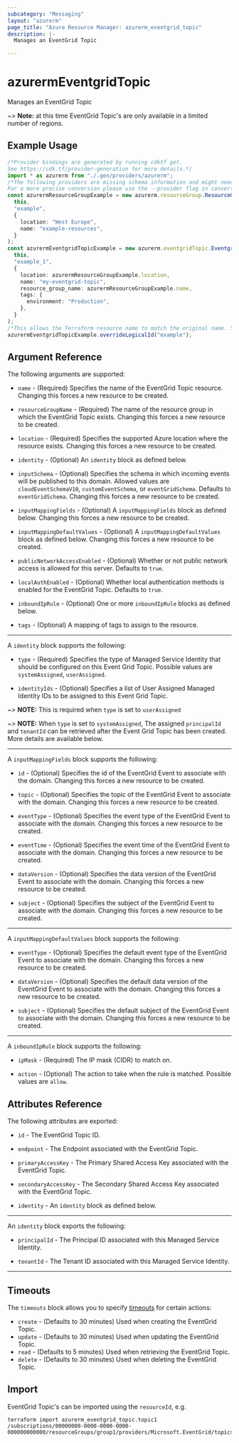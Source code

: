 ```yaml
---
subcategory: "Messaging"
layout: "azurerm"
page_title: "Azure Resource Manager: azurerm_eventgrid_topic"
description: |-
  Manages an EventGrid Topic

---
```


# azurermEventgridTopic

Manages an EventGrid Topic

\~> **Note:** at this time EventGrid Topic's are only available in a limited number of regions.

## Example Usage

```typescript
/*Provider bindings are generated by running cdktf get.
See https://cdk.tf/provider-generation for more details.*/
import * as azurerm from "./.gen/providers/azurerm";
/*The following providers are missing schema information and might need manual adjustments to synthesize correctly: azurerm.
For a more precise conversion please use the --provider flag in convert.*/
const azurermResourceGroupExample = new azurerm.resourceGroup.ResourceGroup(
  this,
  "example",
  {
    location: "West Europe",
    name: "example-resources",
  }
);
const azurermEventgridTopicExample = new azurerm.eventgridTopic.EventgridTopic(
  this,
  "example_1",
  {
    location: azurermResourceGroupExample.location,
    name: "my-eventgrid-topic",
    resource_group_name: azurermResourceGroupExample.name,
    tags: {
      environment: "Production",
    },
  }
);
/*This allows the Terraform resource name to match the original name. You can remove the call if you don't need them to match.*/
azurermEventgridTopicExample.overrideLogicalId("example");

```

## Argument Reference

The following arguments are supported:

*   `name` - (Required) Specifies the name of the EventGrid Topic resource. Changing this forces a new resource to be created.

*   `resourceGroupName` - (Required) The name of the resource group in which the EventGrid Topic exists. Changing this forces a new resource to be created.

*   `location` - (Required) Specifies the supported Azure location where the resource exists. Changing this forces a new resource to be created.

*   `identity` - (Optional) An `identity` block as defined below.

*   `inputSchema` - (Optional) Specifies the schema in which incoming events will be published to this domain. Allowed values are `cloudEventSchemaV10`, `customEventSchema`, or `eventGridSchema`. Defaults to `eventGridSchema`. Changing this forces a new resource to be created.

*   `inputMappingFields` - (Optional) A `inputMappingFields` block as defined below. Changing this forces a new resource to be created.

*   `inputMappingDefaultValues` - (Optional) A `inputMappingDefaultValues` block as defined below. Changing this forces a new resource to be created.

*   `publicNetworkAccessEnabled` - (Optional) Whether or not public network access is allowed for this server. Defaults to `true`.

*   `localAuthEnabled` - (Optional) Whether local authentication methods is enabled for the EventGrid Topic. Defaults to `true`.

*   `inboundIpRule` - (Optional) One or more `inboundIpRule` blocks as defined below.

*   `tags` - (Optional) A mapping of tags to assign to the resource.

***

A `identity` block supports the following:

*   `type` - (Required) Specifies the type of Managed Service Identity that should be configured on this Event Grid Topic. Possible values are `systemAssigned`, `userAssigned`.

*   `identityIds` - (Optional) Specifies a list of User Assigned Managed Identity IDs to be assigned to this Event Grid Topic.

\~> **NOTE:** This is required when `type` is set to `userAssigned`

\~> **NOTE:** When `type` is set to `systemAssigned`, The assigned `principalId` and `tenantId` can be retrieved after the Event Grid Topic has been created. More details are available below.

***

A `inputMappingFields` block supports the following:

*   `id` - (Optional) Specifies the id of the EventGrid Event to associate with the domain. Changing this forces a new resource to be created.

*   `topic` - (Optional) Specifies the topic of the EventGrid Event to associate with the domain. Changing this forces a new resource to be created.

*   `eventType` - (Optional) Specifies the event type of the EventGrid Event to associate with the domain. Changing this forces a new resource to be created.

*   `eventTime` - (Optional) Specifies the event time of the EventGrid Event to associate with the domain. Changing this forces a new resource to be created.

*   `dataVersion` - (Optional) Specifies the data version of the EventGrid Event to associate with the domain. Changing this forces a new resource to be created.

*   `subject` - (Optional) Specifies the subject of the EventGrid Event to associate with the domain. Changing this forces a new resource to be created.

***

A `inputMappingDefaultValues` block supports the following:

*   `eventType` - (Optional) Specifies the default event type of the EventGrid Event to associate with the domain. Changing this forces a new resource to be created.

*   `dataVersion` - (Optional) Specifies the default data version of the EventGrid Event to associate with the domain. Changing this forces a new resource to be created.

*   `subject` - (Optional) Specifies the default subject of the EventGrid Event to associate with the domain. Changing this forces a new resource to be created.

***

A `inboundIpRule` block supports the following:

*   `ipMask` - (Required) The IP mask (CIDR) to match on.

*   `action` - (Optional) The action to take when the rule is matched. Possible values are `allow`.

## Attributes Reference

The following attributes are exported:

*   `id` - The EventGrid Topic ID.

*   `endpoint` - The Endpoint associated with the EventGrid Topic.

*   `primaryAccessKey` - The Primary Shared Access Key associated with the EventGrid Topic.

*   `secondaryAccessKey` - The Secondary Shared Access Key associated with the EventGrid Topic.

*   `identity` - An `identity` block as defined below.

***

An `identity` block exports the following:

*   `principalId` - The Principal ID associated with this Managed Service Identity.

*   `tenantId` - The Tenant ID associated with this Managed Service Identity.

***

## Timeouts

The `timeouts` block allows you to specify [timeouts](https://www.terraform.io/language/resources/syntax#operation-timeouts) for certain actions:

* `create` - (Defaults to 30 minutes) Used when creating the EventGrid Topic.
* `update` - (Defaults to 30 minutes) Used when updating the EventGrid Topic.
* `read` - (Defaults to 5 minutes) Used when retrieving the EventGrid Topic.
* `delete` - (Defaults to 30 minutes) Used when deleting the EventGrid Topic.

## Import

EventGrid Topic's can be imported using the `resourceId`, e.g.

```console
terraform import azurerm_eventgrid_topic.topic1 /subscriptions/00000000-0000-0000-0000-000000000000/resourceGroups/group1/providers/Microsoft.EventGrid/topics/topic1
```
